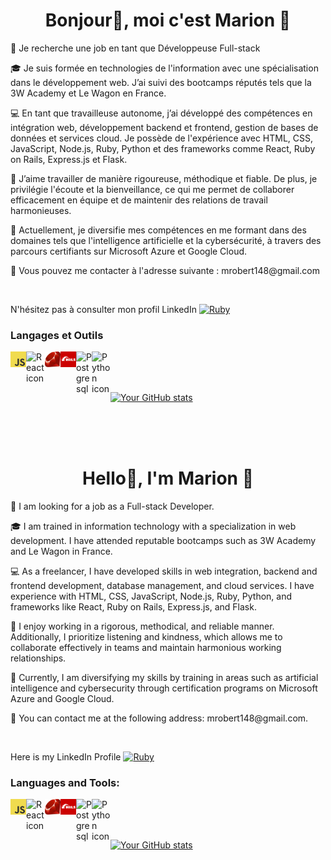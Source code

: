 <h1 align="center"> Bonjour👋, moi c'est Marion 🙂 </h1>

<p> 🔎 Je recherche une job en tant que Développeuse Full-stack</p>
<p> 🎓 Je suis formée en technologies de l'information avec une spécialisation dans le développement web. J’ai suivi des bootcamps réputés tels que la 3W Academy et Le Wagon en France. </p>
<p> 💻 En tant que travailleuse autonome, j’ai développé des compétences en intégration web, développement backend et frontend, gestion de bases de données et services cloud. Je possède de l'expérience avec HTML, CSS, JavaScript, Node.js, Ruby, Python et des frameworks comme React, Ruby on Rails, Express.js et Flask. </p>
<p> 🤝 J’aime travailler de manière rigoureuse, méthodique et fiable. De plus, je privilégie l'écoute et la bienveillance, ce qui me permet de collaborer efficacement en équipe et de maintenir des relations de travail harmonieuses.</p>
<p>🌱 Actuellement, je diversifie mes compétences en me formant dans des domaines tels que l'intelligence artificielle et la cybersécurité, à travers des parcours certifiants sur Microsoft Azure et Google Cloud.</p>
<p>📧 Vous pouvez me contacter à l'adresse suivante : mrobert148@gmail.com </p>
<br>
<p>N'hésitez pas à consulter mon profil LinkedIn <a href="https://www.linkedin.com/in/marion-robert-/" target="_blank"><img src="https://cdn-icons-png.flaticon.com/512/174/174857.png" alt="Ruby" width="20px"></img></a></p>



<h3> Langages et Outils </h3>
<img align="left" alt="JS" width="25px" src="https://raw.githubusercontent.com/github/explore/80688e429a7d4ef2fca1e82350fe8e3517d3494d/topics/javascript/javascript.png"/>
<a href="https://fr.react.dev/">
  <img align="left" alt="React icon" width="30px" src="https://cdn.icon-icons.com/icons2/2108/PNG/512/react_icon_130845.png"/>
</a> 
<a href="https://www.ruby-lang.org/en/"><img align="left" alt="Ruby" width="25px" src="https://raw.githubusercontent.com/github/explore/80688e429a7d4ef2fca1e82350fe8e3517d3494d/topics/ruby/ruby.png"/></a>
<a href="https://rubyonrails.org/"><img align="left" alt="Rails" width="25px" src="https://raw.githubusercontent.com/github/explore/80688e429a7d4ef2fca1e82350fe8e3517d3494d/topics/rails/rails.png"/></a>
<img align="left" alt="Postgresql" width="25px" src="https://user-images.githubusercontent.com/24623425/36042969-f87531d4-0d8a-11e8-9dee-e87ab8c6a9e3.png"/>
<a href="https://docs.python.org/3.11/">
  <img align="left" alt="Python icon" width="30px" src="https://cdn.icon-icons.com/icons2/112/PNG/512/python_18894.png"/>
</a>

<br>
<br>
<br>


[![Your GitHub stats](https://github-readme-stats.vercel.app/api?username=marionrobert&theme=radical&show_icons=true)](https://github.com/anuraghazra/github-readme-stats) 



<br>
<br>
<br>
<h1 align="center"> Hello👋, I'm Marion 🙂 </h1>


<p>🔎 I am looking for a job as a Full-stack Developer.</p>
<p>🎓 I am trained in information technology with a specialization in web development. I have attended reputable bootcamps such as 3W Academy and Le Wagon in France.</p>
<p>💻 As a freelancer, I have developed skills in web integration, backend and frontend development, database management, and cloud services. I have experience with HTML, CSS, JavaScript, Node.js, Ruby, Python, and frameworks like React, Ruby on Rails, Express.js, and Flask.</p>
<p>🤝 I enjoy working in a rigorous, methodical, and reliable manner. Additionally, I prioritize listening and kindness, which allows me to collaborate effectively in teams and maintain harmonious working relationships.</p>
<p>🌱 Currently, I am diversifying my skills by training in areas such as artificial intelligence and cybersecurity through certification programs on Microsoft Azure and Google Cloud.</p>
<p>📧 You can contact me at the following address: mrobert148@gmail.com.</p>
<br>
<p>Here is my LinkedIn Profile <a href="https://www.linkedin.com/in/marion-robert-/" target="_blank"><img src="https://cdn-icons-png.flaticon.com/512/174/174857.png" alt="Ruby" width="20px"></img></a></p>



<h3> Languages and Tools: </h3> 
<img align="left" alt="JS" width="25px" src="https://raw.githubusercontent.com/github/explore/80688e429a7d4ef2fca1e82350fe8e3517d3494d/topics/javascript/javascript.png"/>
<a href="https://fr.react.dev/">
  <img align="left" alt="React icon" width="30px" src="https://cdn.icon-icons.com/icons2/2108/PNG/512/react_icon_130845.png"/>
</a> 
<a href="https://www.ruby-lang.org/en/"><img align="left" alt="Ruby" width="25px" src="https://raw.githubusercontent.com/github/explore/80688e429a7d4ef2fca1e82350fe8e3517d3494d/topics/ruby/ruby.png"/></a>
<a href="https://rubyonrails.org/"><img align="left" alt="Rails" width="25px" src="https://raw.githubusercontent.com/github/explore/80688e429a7d4ef2fca1e82350fe8e3517d3494d/topics/rails/rails.png"/></a>
<img align="left" alt="Postgresql" width="25px" src="https://user-images.githubusercontent.com/24623425/36042969-f87531d4-0d8a-11e8-9dee-e87ab8c6a9e3.png"/>
<a href="https://docs.python.org/3.11/">
  <img align="left" alt="Python icon" width="30px" src="https://cdn.icon-icons.com/icons2/112/PNG/512/python_18894.png"/>
</a>
<br>
<br>
<br>


[![Your GitHub stats](https://github-readme-stats.vercel.app/api?username=marionrobert&theme=radical&show_icons=true)](https://github.com/anuraghazra/github-readme-stats) 






